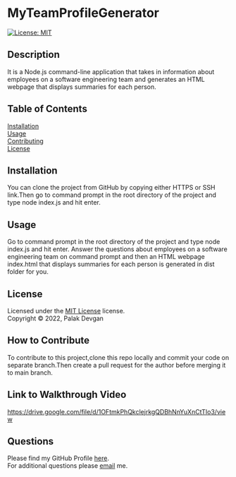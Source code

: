 # MyTeamProfileGenerator
[![License: MIT](https://img.shields.io/badge/License-MIT-yellow.svg)](https://www.mit.edu/~amini/LICENSE.md)

## Description

It is a Node.js command-line application that takes in information about employees on a software engineering team and generates an HTML webpage that displays summaries for each person.

## Table of Contents

[Installation](#installation)  
[Usage](#usage)  
[Contributing](#how-to-contribute)  
[License](#license)  

## Installation

You can clone the project from GitHub by copying either HTTPS or SSH link.Then go to command prompt in the root directory of the project and type node index.js and hit enter.

## Usage

Go to command prompt in the root directory of the project and type node index.js and hit enter. Answer the questions about employees on a software engineering team on command prompt and then an HTML webpage index.html that displays summaries for each person is generated in dist folder for you.

## License

Licensed under the [MIT License](https://www.mit.edu/~amini/LICENSE.md) license.  
Copyright &copy; 2022, Palak Devgan

## How to Contribute

To contribute to this project,clone this repo locally and commit your code on separate branch.Then create a pull request for the author before merging it to main branch.

## Link to Walkthrough Video
https://drive.google.com/file/d/1OFtmkPhQkclejrkgQDBhNnYuXnCtTIo3/view

## Questions

Please find my GitHub Profile [here](https://github.com/palakdevgan).  
For additional questions please [email](mailto:m7.palak@gmail.com) me.
